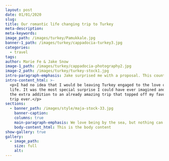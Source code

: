 ```yaml
---
layout: post
date: 01/01/2020
slug:
title: Our romantic life changing trip to Turkey
meta-description:
meta-keywords:
image_path: /images/turkey/Pamukkale.jpg
banner-1_path: /images/turkey/cappadocia-turkey3.jpg
categories:
  - travel
tags:
author: Marie Fe & Jake Snow
image-1_path: /images/turkey/cappadocia-photography2.jpg
image-2_path: /images/turkey/turkey-stock1.jpg
intro-paragraph-emphasis: Jake surprised me with a proposal. This country will be in our hearts forever.
intro-content_html: >-
  <p>I had no idea that I would be leaving Turkey engaged to the love of my
  life. It was the most special surprise I could have ever imagined and it was
  the extra addition to an already amazing trip that topped off my favourite
  trip ever.</p>
sections:
  - banner_path: /images/style/maja-stock-33.jpg
    banner-caption:
    columns: true
    main-paragraph-emphasis: We love being by the sea, but nothing can compare to a winter ski trip with the one you love
    body-content_html: This is the body content
show-gallery: true     
gallery:
  - image_path:
    size: full
    alt:
---
```

